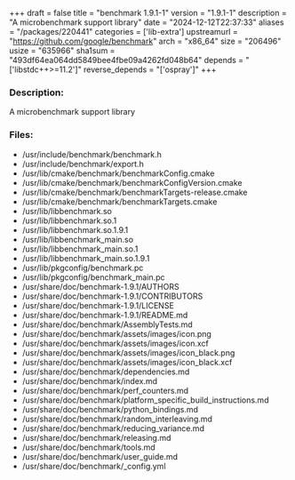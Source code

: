 +++
draft = false
title = "benchmark 1.9.1-1"
version = "1.9.1-1"
description = "A microbenchmark support library"
date = "2024-12-12T22:37:33"
aliases = "/packages/220441"
categories = ['lib-extra']
upstreamurl = "https://github.com/google/benchmark"
arch = "x86_64"
size = "206496"
usize = "635966"
sha1sum = "493df64ea064dd5849bee4fbe09a4262fd048b64"
depends = "['libstdc++>=11.2']"
reverse_depends = "['ospray']"
+++
### Description: 
A microbenchmark support library

### Files: 
* /usr/include/benchmark/benchmark.h
* /usr/include/benchmark/export.h
* /usr/lib/cmake/benchmark/benchmarkConfig.cmake
* /usr/lib/cmake/benchmark/benchmarkConfigVersion.cmake
* /usr/lib/cmake/benchmark/benchmarkTargets-release.cmake
* /usr/lib/cmake/benchmark/benchmarkTargets.cmake
* /usr/lib/libbenchmark.so
* /usr/lib/libbenchmark.so.1
* /usr/lib/libbenchmark.so.1.9.1
* /usr/lib/libbenchmark_main.so
* /usr/lib/libbenchmark_main.so.1
* /usr/lib/libbenchmark_main.so.1.9.1
* /usr/lib/pkgconfig/benchmark.pc
* /usr/lib/pkgconfig/benchmark_main.pc
* /usr/share/doc/benchmark-1.9.1/AUTHORS
* /usr/share/doc/benchmark-1.9.1/CONTRIBUTORS
* /usr/share/doc/benchmark-1.9.1/LICENSE
* /usr/share/doc/benchmark-1.9.1/README.md
* /usr/share/doc/benchmark/AssemblyTests.md
* /usr/share/doc/benchmark/assets/images/icon.png
* /usr/share/doc/benchmark/assets/images/icon.xcf
* /usr/share/doc/benchmark/assets/images/icon_black.png
* /usr/share/doc/benchmark/assets/images/icon_black.xcf
* /usr/share/doc/benchmark/dependencies.md
* /usr/share/doc/benchmark/index.md
* /usr/share/doc/benchmark/perf_counters.md
* /usr/share/doc/benchmark/platform_specific_build_instructions.md
* /usr/share/doc/benchmark/python_bindings.md
* /usr/share/doc/benchmark/random_interleaving.md
* /usr/share/doc/benchmark/reducing_variance.md
* /usr/share/doc/benchmark/releasing.md
* /usr/share/doc/benchmark/tools.md
* /usr/share/doc/benchmark/user_guide.md
* /usr/share/doc/benchmark/_config.yml
